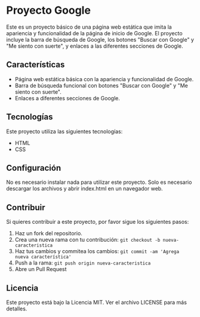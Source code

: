 # Proyecto Google

Este es un proyecto básico de una página web estática que imita la apariencia y funcionalidad de la página de inicio de Google. El proyecto incluye la barra de búsqueda de Google, los botones "Buscar con Google" y "Me siento con suerte", y enlaces a las diferentes secciones de Google.

## Características

- Página web estática básica con la apariencia y funcionalidad de Google.
- Barra de búsqueda funcional con botones "Buscar con Google" y "Me siento con suerte".
- Enlaces a diferentes secciones de Google.

## Tecnologías

Este proyecto utiliza las siguientes tecnologías:

- HTML
- CSS

## Configuración

No es necesario instalar nada para utilizar este proyecto. Solo es necesario descargar los archivos y abrir index.html en un navegador web.

## Contribuir

Si quieres contribuir a este proyecto, por favor sigue los siguientes pasos:

1. Haz un fork del repositorio.
2. Crea una nueva rama con tu contribución: `git checkout -b nueva-caracteristica`
3. Haz tus cambios y commitea los cambios: `git commit -am 'Agrega nueva característica'`
4. Push a la rama: `git push origin nueva-caracteristica`
5. Abre un Pull Request

## Licencia

Este proyecto está bajo la Licencia MIT. Ver el archivo LICENSE para más detalles.
